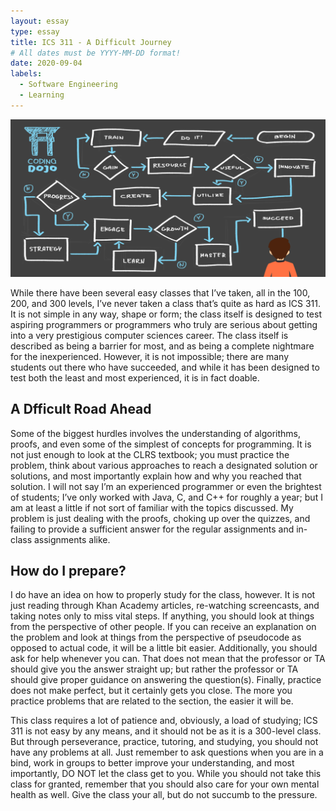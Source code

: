 ```yaml
---
layout: essay
type: essay
title: ICS 311 - A Difficult Journey
# All dates must be YYYY-MM-DD format!
date: 2020-09-04
labels:
  - Software Engineering
  - Learning
---
```


<img class="ui large center floated rounded image" src="/images/Algorithms.png">

While there have been several easy classes that I’ve taken, all in the 100, 200, and 300 levels, I’ve never taken a class that’s quite as hard as ICS 311. It is not simple in any way, shape or form; the class itself is designed to test aspiring programmers or programmers who truly are serious about getting into a very prestigious computer sciences career. The class itself is described as being a barrier for most, and as being a complete nightmare for the inexperienced. However, it is not impossible; there are many students out there who have succeeded, and while it has been designed to test both the least and most experienced, it is in fact doable.

## A Dfficult Road Ahead

Some of the biggest hurdles involves the understanding of algorithms, proofs, and even some of the simplest of concepts for programming. It is not just enough to look at the CLRS textbook; you must practice the problem, think about various approaches to reach a designated solution or solutions, and most importantly explain how and why you reached that solution. I will not say I’m an experienced programmer or even the brightest of students; I’ve only worked with Java, C, and C++ for roughly a year; but I am at least a little if not sort of familiar with the topics discussed.  My problem is just dealing with the proofs, choking up over the quizzes, and failing to provide a sufficient answer for the regular assignments and in-class assignments alike.

## How do I prepare?

I do have an idea on how to properly study for the class, however. It is not just reading through Khan Academy articles, re-watching screencasts, and taking notes only to miss vital steps. If anything, you should look at things from the perspective of other people. If you can receive an explanation on the problem and look at things from the perspective of pseudocode as opposed to actual code, it will be a little bit easier. Additionally, you should ask for help whenever you can. That does not mean that the professor or TA should give you the answer straight up; but rather the professor or TA should give proper guidance on answering the question(s). Finally, practice does not make perfect, but it certainly gets you close. The more you practice problems that are related to the section, the easier it will be.

This class requires a lot of patience and, obviously, a load of studying; ICS 311 is not easy by any means, and it should not be as it is a 300-level class. But through perseverance, practice, tutoring, and studying, you should not have any problems at all. Just remember to ask questions when you are in a bind, work in groups to better improve your understanding, and most importantly, DO NOT let the class get to you. While you should not take this class for granted, remember that you should also care for your own mental health as well. Give the class your all, but do not succumb to the pressure.

